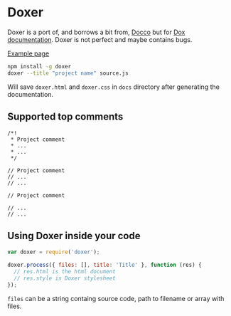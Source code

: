 # Doxer

Doxer is a port of, and borrows a bit from, [Docco](https://github.com/jashkenas/docco) but for [Dox documentation](https://github.com/visionmedia/dox).
Doxer is not perfect and maybe contains bugs.

[Example page](http://frozzare.github.com/doxer/)

```sh
npm install -g doxer
doxer --title "project name" source.js
```

Will save `doxer.html` and `doxer.css` in `docs` directory after generating the documentation.

## Supported top comments

```
/*!
 * Project comment
 * ...
 * ... 
 */
 
// Project comment
// ...
// ...

// Project comment

// ...
// ...
```

## Using Doxer inside your code

```javascript
var doxer = require('doxer');

doxer.process({ files: [], title: 'Title' }, function (res) {
  // res.html is the html document
  // res.style is Doxer stylesheet
});
```

`files` can be a string containg source code, path to filename or array with files.